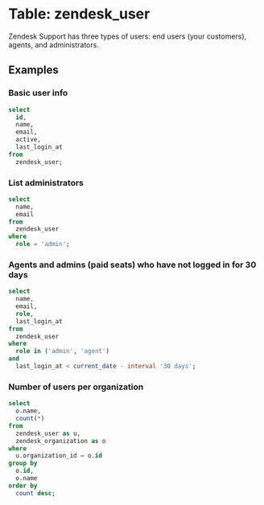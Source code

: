 # Table: zendesk_user

Zendesk Support has three types of users: end users (your customers), agents, and administrators.

## Examples

### Basic user info

```sql
select
  id,
  name,
  email,
  active,
  last_login_at
from
  zendesk_user;
```

### List administrators

```sql
select
  name,
  email
from
  zendesk_user
where
  role = 'admin';
```

### Agents and admins (paid seats) who have not logged in for 30 days

```sql
select
  name,
  email,
  role,
  last_login_at
from
  zendesk_user
where
  role in ('admin', 'agent')
and
  last_login_at < current_date - interval '30 days';
```

### Number of users per organization

```sql
select
  o.name,
  count(*)
from
  zendesk_user as u,
  zendesk_organization as o
where
  u.organization_id = o.id
group by
  o.id,
  o.name
order by
  count desc;
```
